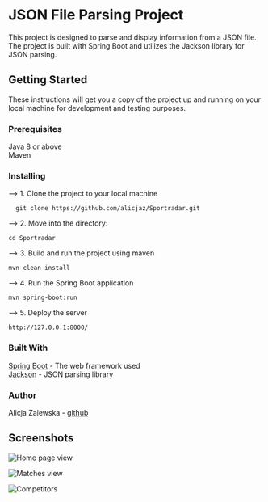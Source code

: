 # JSON File Parsing Project

This project is designed to parse and display information from a JSON file. The project is built with Spring Boot and utilizes the Jackson library for JSON parsing.

## Getting Started
These instructions will get you a copy of the project up and running on your local machine for development and testing purposes.

### Prerequisites
Java 8 or above  
Maven

### Installing

--> 1. Clone the project to your local machine

```
  git clone https://github.com/alicjaz/Sportradar.git
```
--> 2. Move into the directory:
```
cd Sportradar
```

--> 3. Build and run the project using maven
```
mvn clean install
```

--> 4. Run the Spring Boot application
```
mvn spring-boot:run
```
--> 5. Deploy the server
```
http://127.0.0.1:8000/
```

### Built With
[Spring Boot](https://spring.io/projects/spring-boot) - The web framework used  
[Jackson](https://github.com/FasterXML/jackson) - JSON parsing library

### Author
Alicja Zalewska - [github](https://github.com/alicjaz)

## Screenshots
![Home page view](https://i.ibb.co/V2YNRYp/index.png)

![Matches view](https://i.ibb.co/vdQSDJc/matches.png)

![Competitors](https://i.ibb.co/bWgjqxT/competitors.png)